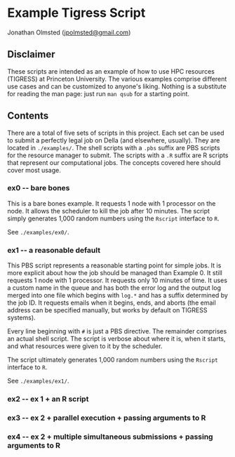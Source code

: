# Example Tigress Script

Jonathan Olmsted (jpolmsted@gmail.com)

## Disclaimer

These scripts are intended as an example of how to use HPC resources (TIGRESS)
at Princeton University. The various examples comprise different use cases and
can be customized to anyone's liking. Nothing is a substitute for reading the
man page: just run `man qsub` for a starting point.

## Contents

There are a total of five sets of scripts in this project. Each set can be used
to submit a perfectly legal job on Della (and elsewhere, usually). They are
located in `./examples/`. The shell scripts with a `.pbs` suffix are PBS scripts
for the resource manager to submit. The scripts with a `.R` suffix are R scripts
that represent our computational jobs. The concepts covered here
should cover most usage.

### ex0 -- bare bones

This is a bare bones example. It requests 1 node with 1 processor on the
node. It allows the scheduler to kill the job after 10 minutes. The script
simply generates 1,000 random numbers using the `Rscript` interface to `R`.

See `./examples/ex0/`.

### ex1 -- a reasonable default

This PBS script represents a reasonable starting point for simple jobs. It is
more explicit about how the job should be managed than Example 0. It still
requests 1 node with 1 processor. It requests only 10 minutes of time. It uses a
custom name in the queue and has both the error log and the output log merged
into one file which begins with `log.*` and has a suffix determined by the job
ID. It requests emails when it begins, ends, and aborts (the email address can
be specified manually, but works by default on TIGRESS systems).

Every line beginning with `#` is just a PBS directive. The remainder comprises
an actual shell script. The script is verbose about where it is, when it starts,
and what resources were given to it by the scheduler.

The script ultimately generates 1,000 random numbers using the `Rscript`
interface to `R`.

See `./examples/ex1/`.

### ex2 -- ex 1 + an R script

### ex3 -- ex 2 + parallel execution + passing arguments to R

### ex4 -- ex 2 + multiple simultaneous submissions + passing arguments to R


